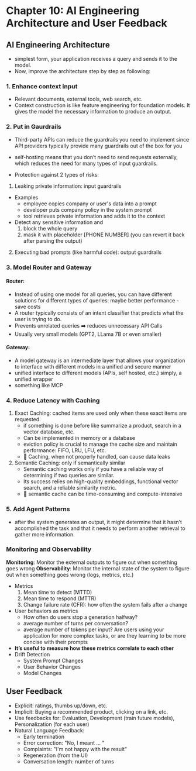 # Chapter 10: AI Engineering Architecture and User Feedback

## AI Engineering Architecture
- simplest form, your application receives a query and sends it to the model.
- Now, improve the architecture step by step as following:

### 1. Enhance context input
- Relevant documents, external tools, web search, etc.
- Context construction is like feature engineering for foundation models. It gives the model the necessary information to produce an output.

### 2. Put in Gaurdrails
- Third-party APIs can reduce the guardrails you need to implement since API providers typically provide many guardrails out of the box for you
- self-hosting means that you don’t need to send requests externally, which reduces the
need for many types of input guardrails.

- Protection against 2 types of risks:
1. Leaking private information: input guardrails
- Examples
    - employee copies company or user's data into a prompt
    - developer puts company policy in the system prompt
    - tool retrieves private information and adds it to the context
- Detect any sensitive information and 
    1. block the whole query
    2. mask it with placeholder [PHONE NUMBER] (you can revert it back after parsing the output)
2. Executing bad prompts (like harmful code): output guardrails

### 3. Model Router and Gateway

#### Router:
- Instead of using one model for all queries, you can have different solutions for different types of queries: maybe better performance - save costs
- A router typically consists of an intent classifier that predicts what the user is trying to do.
- Prevents unrelated queries ➡️ reduces unnecessary API Calls
- Usually very small models (GPT2, LLama 7B or even smaller)

#### Gateway:
- A model gateway is an intermediate layer that allows your organization to interface with different models in a unified and secure manner
- unified interface to different models (APIs, self hosted, etc.) simply, a unified wrapper
- something like MCP

### 4. Reduce Latency with Caching
1. Exact Caching: cached items are used only when these exact items are requested.
    - if something is done before like summarize a product, search in a vector database, etc.
    - Can be implemented in memory or a database
    - eviction policy is crucial to manage the cache size and maintain performance: FIFO, LRU, LFU, etc.
    - 🔴 Caching, when not properly handled, can cause data leaks
2. Semantic Caching: only if semantically similar
    - Semantic caching works only if you have a reliable way of determining if two queries
    are similar.
    - Its success relies on high-quality embeddings, functional vector search, and a reliable similarity metric. 
    - 🔴 semantic cache can be time-consuming and compute-intensive

### 5. Add Agent Patterns
- after the system generates an output, it might determine that it hasn’t accomplished the task and that it needs to perform another retrieval to gather more information.

### Monitoring and Observability
**Monitoring**: Monitor the external outputs to figure out when something goes wrong
**Observability**: Monitor the internal state of the system to figure out when something goes wrong (logs, metrics, etc.)
- Metrics
    1. Mean time to detect (MTTD)
    2. Mean time to respond (MTTR)
    3. Change failure rate (CFR): how often the system fails after a change
- User behaviors as metrics
    - How often do users stop a generation halfway?
    - average number of turns per conversation?
    - average number of tokens per input? Are users using your application for more complex tasks, or are they learning to be more concise with their prompts 
- **It’s useful to measure how these metrics correlate to each other**
- Drift Detection
    - System Prompt Changes
    - User Behavior Changes
    - Model Changes

## User Feedback
- Explicit: ratings, thumbs up/down, etc.
- Implicit: Buying a recommended product, clicking on a link, etc.
- Use feedbacks for: Evaluation, Development (train future models), Personalization (for each user)
- Natural Language Feedback:
    - Early termination
    - Error correction: "No, I meant ... "
    - Complaints: "I'm not happy with the result"
    - Regeneration (from the UI)
    - Conversation length: number of turns